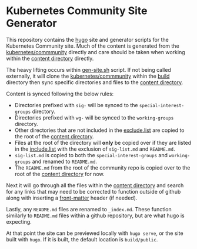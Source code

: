 # Kubernetes Community Site Generator

This repository contains the [hugo](https://gohugo.io/) site and generator scripts for the
Kubernetes Community site.  Much of the content is generated from the [kubernetes/commmunity](https://github.com/kubernetes/community)
directly and care should be taken when working within the [content directory](content/) directly. 

The heavy lifting occurs within [gen-site.sh](gen-site.sh) script. If not being called externally,
it will clone the [kubernetes/commmunity](https://github.com/kubernetes/community) within the
[build](build/) directory then sync specific directories and files to the [content directory](content/). 

Content is synced following the below rules:
* Directories prefixed with `sig-` will be synced to the `special-interest-groups` directory.
* Directories prefixed with `wg-` will be synced to the `working-groups` directory.
* Other directories that are not included in the [exclude.list](exclude.list) are copied to the 
  root of the [content directory](content/).
* Files at the root of the directory will **only** be copied over if they are listed in the
  [include.list](include.list) with the exclusion of `sig-list.md` and `README.md`.
* `sig-list.md` is copied to both the `special-interest-groups` and `working-groups` and renamed
  to `README.md`.
* The `README.md` from the root of the community repo is copied over to the root of the
  [content directory](content/) for now.


Next it will go through all the files within the [content directory](content/) and search for any
links that may need to be corrected to function outside of github along with inserting a [front-matter](https://gohugo.io/content-management/front-matter/)
header (if needed).

Lastly, any `README.md` files are renamed to `_index.md`. These function similarly to `README.md`
files within a github repository, but are what hugo is expecting.

At that point the site can be previewed locally with `hugo serve`, or the site built with `hugo`.
If it is built, the default location is `build/public`. 
